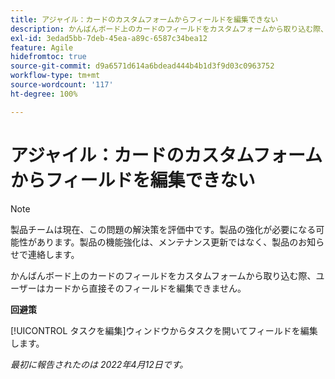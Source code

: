 ```yaml
---
title: アジャイル：カードのカスタムフォームからフィールドを編集できない
description: かんばんボード上のカードのフィールドをカスタムフォームから取り込む際、ユーザーはカードから直接そのフィールドを編集できません。
exl-id: 3edad5bb-7deb-45ea-a89c-6587c34bea12
feature: Agile
hidefromtoc: true
source-git-commit: d9a6571d614a6bdead444b4b1d3f9d03c0963752
workflow-type: tm+mt
source-wordcount: '117'
ht-degree: 100%

---
```


# アジャイル：カードのカスタムフォームからフィールドを編集できない

>[!NOTE]
>
>製品チームは現在、この問題の解決策を評価中です。製品の強化が必要になる可能性があります。製品の機能強化は、メンテナンス更新ではなく、製品のお知らせで連絡します。

かんばんボード上のカードのフィールドをカスタムフォームから取り込む際、ユーザーはカードから直接そのフィールドを編集できません。

**回避策**

[!UICONTROL タスクを編集]ウィンドウからタスクを開いてフィールドを編集します。

_最初に報告されたのは 2022年4月12日です。_

